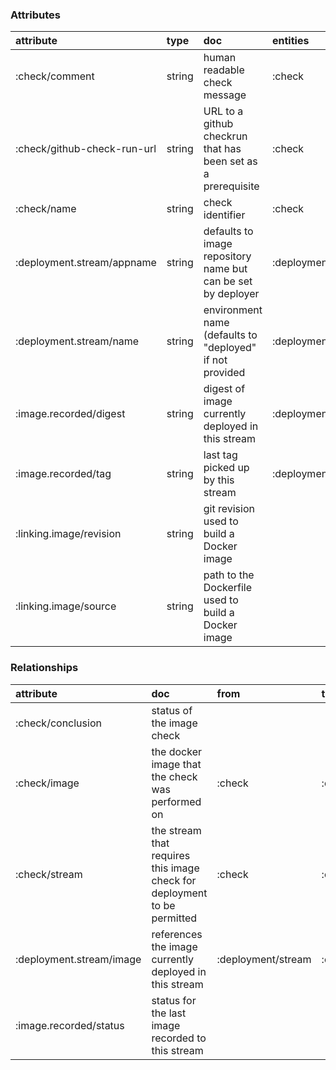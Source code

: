 ### Attributes
| attribute | type | doc | entities |
| :---- | :---- | :---- | :----- |
| :check/comment | string | human readable check message | :check |
| :check/github-check-run-url | string | URL to a github checkrun that has been set as a prerequisite | :check |
| :check/name | string | check identifier | :check |
| :deployment.stream/appname | string | defaults to image repository name but can be set by deployer | :deployment/stream |
| :deployment.stream/name | string | environment name (defaults to "deployed" if not provided | :deployment/stream |
| :image.recorded/digest | string | digest of image currently deployed in this stream | :deployment/stream |
| :image.recorded/tag | string | last tag picked up by this stream | :deployment/stream |
| :linking.image/revision | string | git revision used to build a Docker image |  |
| :linking.image/source | string | path to the Dockerfile used to build a Docker image |  |

### Relationships

| attribute | doc | from | to |
| :---- | :---- | :---- | :----- |
| :check/conclusion | status of the image check |  |  |
| :check/image | the docker image that the check was performed on | :check | :docker/image |
| :check/stream | the stream that requires this image check for deployment to be permitted | :check | :deployment/stream |
| :deployment.stream/image | references the image currently deployed in this stream | :deployment/stream | :docker/image |
| :image.recorded/status | status for the last image recorded to this stream |  |  |